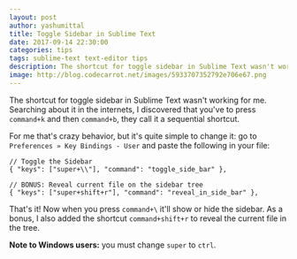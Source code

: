 ```yaml
---
layout: post
author: yashumittal
title: Toggle Sidebar in Sublime Text
date: 2017-09-14 22:30:00
categories: tips
tags: sublime-text text-editor tips
description: The shortcut for toggle sidebar in Sublime Text wasn't working for me. Searching about it in the internets, I discovered that you've to press command
image: http://blog.codecarrot.net/images/5933707352792e706e67.png
---
```


The shortcut for toggle sidebar in Sublime Text wasn't working for me. Searching about it in the internets, I discovered that you've to press `command+k` and then `command+b`, they call it a sequential shortcut.

For me that's crazy behavior, but it's quite simple to change it: go to `Preferences » Key Bindings - User` and paste the following in your file:

```
// Toggle the Sidebar
{ "keys": ["super+\\"], "command": "toggle_side_bar" },

// BONUS: Reveal current file on the sidebar tree
{ "keys": ["super+shift+r"], "command": "reveal_in_side_bar" },
```

That's it! Now when you press `command+\` it'll show or hide the sidebar. As a bonus, I also added the shortcut `command+shift+r` to reveal the current file in the tree.

**Note to Windows users:** you must change `super` to `ctrl`.
